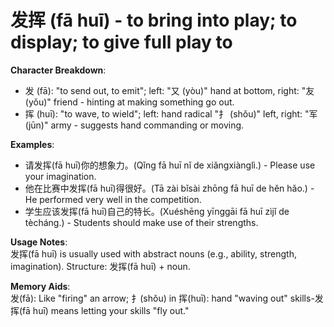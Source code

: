 # **发挥 (fā huī) - to bring into play; to display; to give full play to**

**Character Breakdown**:  
- 发 (fā): "to send out, to emit"; left: "又 (yòu)" hand at bottom, right: "友 (yǒu)" friend - hinting at making something go out.  
- 挥 (huī): "to wave, to wield"; left: hand radical "扌 (shǒu)" left, right: "军 (jūn)" army - suggests hand commanding or moving.

**Examples**:  
- 请发挥(fā huī)你的想象力。(Qǐng fā huī nǐ de xiǎngxiànglì.) - Please use your imagination.  
- 他在比赛中发挥(fā huī)得很好。(Tā zài bǐsài zhōng fā huī de hěn hǎo.) - He performed very well in the competition.  
- 学生应该发挥(fā huī)自己的特长。(Xuéshēng yīnggāi fā huī zìjǐ de tècháng.) - Students should make use of their strengths.

**Usage Notes**:  
发挥(fā huī) is usually used with abstract nouns (e.g., ability, strength, imagination). Structure: 发挥(fā huī) + noun.

**Memory Aids**:  
发(fā): Like "firing" an arrow; 扌(shǒu) in 挥(huī): hand "waving out" skills-发挥(fā huī) means letting your skills "fly out."